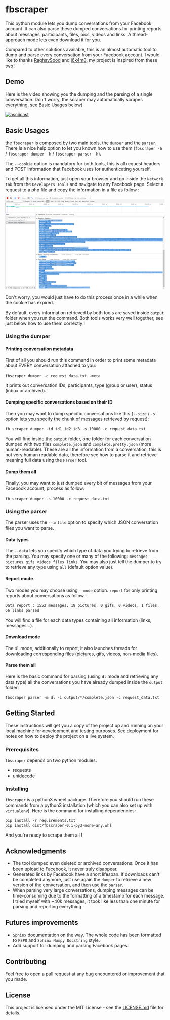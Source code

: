# fbscraper

This python module lets you dump conversations from your Facebook account. It can also parse these dumped conversations for printing reports about messages, participants, files, pics, videos and links. A thread-approach mode lets even download it for you.

Compared to other solutions available, this is an almost automatic tool to dump and parse every conversation from your Facebook account.
I would like to thanks [RaghavSood](https://github.com/RaghavSood/FBMessageScraper) and [j6k4m8](https://github.com/j6k4m8/FBMessageScraper), my project is inspired from these two !

## Demo

Here is the video showing you the dumping and the parsing of a single conversation. Don't worry, the scraper may automatically scrapes everything, see Basic Usages below)

[![asciicast](https://asciinema.org/a/a9qozi9iqs36qz31trib5oxv6.png)](https://asciinema.org/a/a9qozi9iqs36qz31trib5oxv6)

## Basic Usages

the `fbscraper` is composed by two main tools, the `dumper` and the `parser`. There is a nice help option to let you known how to use them (`fbscraper -h` / `fbscraper dumper -h` / `fbscraper parser -h`).

The `--cookie` option is mandatory for both tools, this is all request headers and POST information that Facebook uses for authenticating yourself.

To get all this information, just open your browser and go inside the `Network tab` from the `Developers Tools` and navigate to any Facebook page. Select a request to a php file and copy the information in a file as follow :

![Request headers and POST data](/cookie.png)

Don't worry, you would just have to do this process once in a while when the cookie has expired.

By default, every information retrieved by both tools are saved inside `output` folder when you run the command. Both tools works very well together, see just below how to use them correctly !

### Using the dumper

#### Printing conversation metadata

First of all you should run this command in order to print some metadata about EVERY conversation attached to you:

`fbscraper dumper -c request_data.txt -meta`

It prints out conversation IDs, participants, type (group or user), status (inbox or archived).

#### Dumping specific conversations based on their ID

Then you may want to dump specific conversations like this (`--size` / `-s` option lets you specify the chunk of messages retrieved by request):

`fb_scraper dumper -id id1 id2 id3 -s 10000 -c request_data.txt`

You will find inside the `output` folder, one folder for each conversation dumped with two files `complete.json` and  `complete.pretty.json` (more human-readable). These are all the information from a conversation, this is not very human readable data, therefore see how to parse it and retrieve meaning full data using the `Parser` tool.

#### Dump them all

Finally, you may want to just dumped every bit of messages from your Facebook account, process as follow:

`fb_scraper dumper -s 10000 -c request_data.txt`

### Using the parser

The parser uses the `--infile` option to specify which JSON conversation files you want to parse.

#### Data types

The `--data` lets you specify which type of data you trying to retrieve from the parsing. You may specify one or many of the following: `messages  pictures gifs videos files links`. You may also just tell the dumper to try to retrieve any type using `all` (default option value).

#### Report mode

Two modes you may choose using `--mode` option. `report` for only printing reports about conversations as follow :

```
Data report : 1552 messages, 18 pictures, 0 gifs, 0 videos, 1 files, 66 links parsed
```
You will find a file for each data types containing all information (links, messages...).

#### Download mode

The `dl` mode, additionally to report, it also launches threads for downloading corresponding files (pictures, gifs, videos, non-media files).

#### Parse them all

Here is the basic command for parsing (using `dl` mode and retrieving any data type) all the conversations you have already dumped inside the `output` folder:

`fbscraper parser -m dl -i output/*/complete.json -c request_data.txt`

## Getting Started

These instructions will get you a copy of the project up and running on your local machine for development and testing purposes. See deployment for notes on how to deploy the project on a live system.

### Prerequisites

`fbscraper` depends on two python modules:

* requests
* unidecode

### Installing

`fbscraper` is a python3 wheel package. Therefore you should run these commands from a python3 installation (which you can also set up with `virtualenv`). Here is the command for installing dependencies:


```
pip install -r requirements.txt
pip install dist/fbscraper-0.1-py3-none-any.whl
```

And you're ready to scrape them all !

## Acknowledgments

* The tool dumped even deleted or archived conversations. Once it has been upload to Facebook, it never truly disappear.
* Generated links  by Facebook have a short lifespan. If downloads can't be completed anymore, just use again the `dumper` to retrieve a new version of the conversation, and then use the `parser`.
* When parsing very large conversations, dumping messages can be time-consuming due to the formatting of a timestamp for each message. I tried myself with ~40k messages, it took like less than one minute for parsing and reporting everything.

## Futures improvements

* `Sphinx` documentation on the way. The whole code has been formatted to `PEP8` and `Sphinx Numpy Docstring` style.
* Add support for dumping and parsing Facebook pages.

## Contributing

Feel free to open a pull request at any bug encountered or improvement that you made.

## License

This project is licensed under the MIT License - see the [LICENSE.md](LICENSE.md) file for details.
